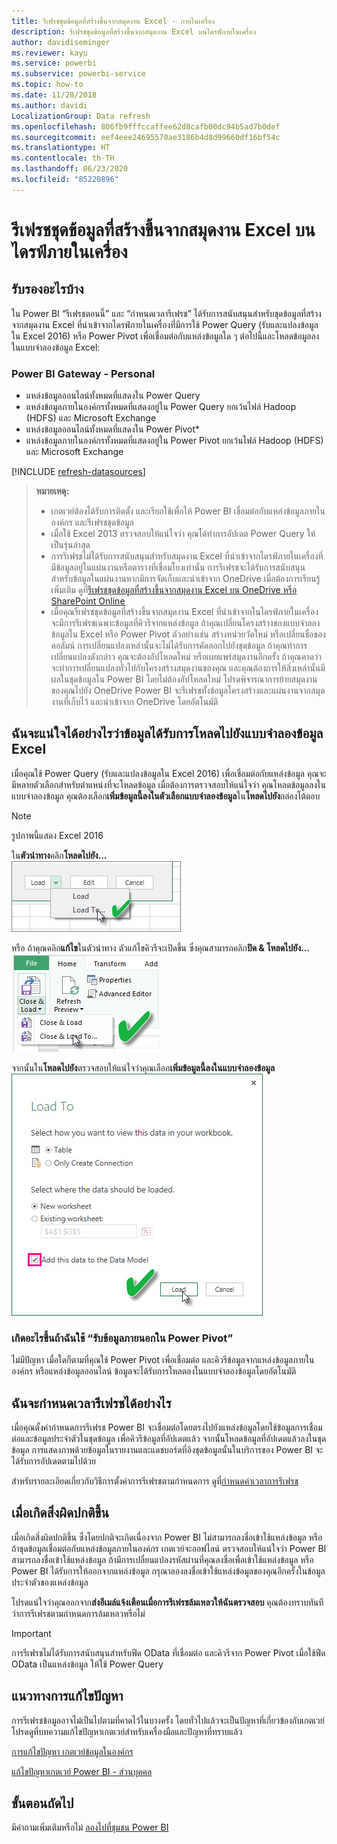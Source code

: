 ```yaml
---
title: รีเฟรชชุดข้อมูลที่สร้างขึ้นจากสมุดงาน Excel - ภายในเครื่อง
description: รีเฟรชชุดข้อมูลที่สร้างขึ้นจากสมุดงาน Excel บนไดรฟ์ภายในเครื่อง
author: davidiseminger
ms.reviewer: kayu
ms.service: powerbi
ms.subservice: powerbi-service
ms.topic: how-to
ms.date: 11/28/2018
ms.author: davidi
LocalizationGroup: Data refresh
ms.openlocfilehash: 806fb9fffccaffee62d8cafb00dc94b5ad7b0def
ms.sourcegitcommit: eef4eee24695570ae3186b4d8d99660df16bf54c
ms.translationtype: HT
ms.contentlocale: th-TH
ms.lasthandoff: 06/23/2020
ms.locfileid: "85220896"
---
```

# <a name="refresh-a-dataset-created-from-an-excel-workbook-on-a-local-drive"></a>รีเฟรชชุดข้อมูลที่สร้างขึ้นจากสมุดงาน Excel บนไดรฟ์ภายในเครื่อง
## <a name="whats-supported"></a>รับรองอะไรบ้าง
ใน Power BI “รีเฟรชตอนนี้” และ “กำหนดเวลารีเฟรช” ได้รับการสนับสนุนสำหรับชุดข้อมูลที่สร้างจากสมุดงาน Excel ที่นำเข้าจากไดรฟ์ภายในเครื่องที่มีการใช้ Power Query (รับและแปลงข้อมูลใน Excel 2016) หรือ Power Pivot เพื่อเชื่อมต่อกับแหล่งข้อมูลใด ๆ ต่อไปนี้และโหลดข้อมูลลงในแบบจำลองข้อมูล Excel:  

### <a name="power-bi-gateway---personal"></a>Power BI Gateway - Personal
* แหล่งข้อมูลออนไลน์ทั้งหมดที่แสดงใน Power Query
* แหล่งข้อมูลภายในองค์กรทั้งหมดที่แสดงอยู่ใน Power Query ยกเว้นไฟล์ Hadoop (HDFS) และ Microsoft Exchange
* แหล่งข้อมูลออนไลน์ทั้งหมดที่แสดงใน Power Pivot\*
* แหล่งข้อมูลภายในองค์กรทั้งหมดที่แสดงอยู่ใน Power Pivot ยกเว้นไฟล์ Hadoop (HDFS) และ Microsoft Exchange

<!-- Refresh Data sources-->
[!INCLUDE [refresh-datasources](../includes/refresh-datasources.md)]

> **หมายเหตุ:**  
> 
> * เกตเวย์ต้องได้รับการติดตั้ง และเรียกใช้เพื่อให้ Power BI เชื่อมต่อกับแหล่งข้อมูลภายในองค์กร และรีเฟรชชุดข้อมูล
> * เมื่อใช้ Excel 2013 ตรวจสอบให้แน่ใจว่า คุณได้ทำการอัปเดต Power Query ให้เป็นรุ่นล่าสุด
> * การรีเฟรชไม่ได้รับการสนับสนุนสำหรับสมุดงาน Excel ที่นำเข้าจากไดรฟ์ภายในเครื่องที่มีข้อมูลอยู่ในแผ่นงานหรือตารางที่เชื่อมโยงเท่านั้น การรีเฟรชจะได้รับการสนับสนุนสำหรับข้อมูลในแผ่นงานหากมีการจัดเก็บและนำเข้าจาก OneDrive เมื่อต้องการเรียนรู้เพิ่มเติม ดูที่[รีเฟรชชุดข้อมูลที่สร้างขึ้นจากสมุดงาน Excel บน OneDrive หรือ SharePoint Online](refresh-excel-file-onedrive.md)
> * เมื่อคุณรีเฟรชชุดข้อมูลที่สร้างขึ้นจากสมุดงาน Excel ที่นำเข้าจากในไดรฟ์ภายในเครื่อง จะมีการรีเฟรชเฉพาะข้อมูลที่คิวรีจากแหล่งข้อมูล ถ้าคุณเปลี่ยนโครงสร้างของแบบจำลองข้อมูลใน Excel หรือ Power Pivot ตัวอย่างเช่น สร้างหน่วยวัดใหม่ หรือเปลี่ยนชื่อของคอลัมน์ การเปลี่ยนแปลงเหล่านั้นจะไม่ได้รับการคัดลอกไปยังชุดข้อมูล ถ้าคุณทำการเปลี่ยนแปลงดังกล่าว คุณจะต้องอัปโหลดใหม่ หรือเผยแพร่สมุดงานอีกครั้ง ถ้าคุณคาดว่าจะทำการเปลี่ยนแปลงทั่วไปกับโครงสร้างสมุดงานของคุณ และคุณต้องการให้สิ่งเหล่านั้นมีผลในชุดข้อมูลใน Power BI โดยไม่ต้องอัปโหลดใหม่ โปรดพิจารณาการย้ายสมุดงานของคุณไปยัง OneDrive Power BI จะรีเฟรชทั้งข้อมูลโครงสร้างและแผ่นงานจากสมุดงานที่เก็บไว้ และนำเข้าจาก OneDrive โดยอัตโนมัติ
> 
> 

## <a name="how-do-i-make-sure-data-is-loaded-to-the-excel-data-model"></a>ฉันจะแน่ใจได้อย่างไรว่าข้อมูลได้รับการโหลดไปยังแบบจำลองข้อมูล Excel
เมื่อคุณใช้ Power Query (รับและแปลงข้อมูลใน Excel 2016) เพื่อเชื่อมต่อกับแหล่งข้อมูล คุณจะมีหลายตัวเลือกสำหรับตำแหน่งที่จะโหลดข้อมูล เมื่อต้องการตรวจสอบให้แน่ใจว่า คุณโหลดข้อมูลลงในแบบจำลองข้อมูล คุณต้องเลือก**เพิ่มข้อมูลนี้ลงในตัวเลือกแบบจำลองข้อมูล**ใน**โหลดไปยัง**กล่องโต้ตอบ

> [!NOTE]
> รูปภาพนี้แสดง Excel 2016
> 
> 

ใน**ตัวนำทาง**คลิก**โหลดไปยัง...**  
    ![](media/refresh-excel-file-local-drive/refresh_loadtodm_1.png)

หรือ ถ้าคุณคลิก**แก้ไข**ในตัวนำทาง ตัวแก้ไขคิวรีจะเปิดขึ้น ซึ่งคุณสามารถคลิก**ปิด & โหลดไปยัง...**  
    ![](media/refresh-excel-file-local-drive/refresh_loadtodm_2.png)

จากนั้นใน**โหลดไปยัง**ตรวจสอบให้แน่ใจว่าคุณเลือก**เพิ่มข้อมูลนี้ลงในแบบจำลองข้อมูล**  
    ![](media/refresh-excel-file-local-drive/refresh_loadtodm_3.png)

### <a name="what-if-i-use-get-external-data-in-power-pivot"></a>เกิดอะไรขึ้นถ้าฉันใช้ “รับข้อมูลภายนอกใน Power Pivot”
ไม่มีปัญหา เมื่อใดก็ตามที่คุณใช้ Power Pivot เพื่อเชื่อมต่อ และคิวรีข้อมูลจากแหล่งข้อมูลภายในองค์กร หรือแหล่งข้อมูลออนไลน์ ข้อมูลจะได้รับการโหลดลงในแบบจำลองข้อมูลโดยอัตโนมัติ

## <a name="how-do-i-schedule-refresh"></a>ฉันจะกำหนดเวลารีเฟรชได้อย่างไร
เมื่อคุณตั้งค่ากำหนดการรีเฟรช Power BI จะเชื่อมต่อโดยตรงไปยังแหล่งข้อมูลโดยใช้ข้อมูลการเชื่อมต่อและข้อมูลประจำตัวในชุดข้อมูล เพื่อคิวรีข้อมูลที่อัปเดตแล้ว จากนั้นโหลดข้อมูลที่อัปเดตแล้วลงในชุดข้อมูล การแสดงภาพด้วยข้อมูลในรายงานและแดชบอร์ดที่อิงชุดข้อมูลนั้นในบริการของ Power BI จะได้รับการอัปเดตตามไปด้วย

สำหรับรายละเอียดเกี่ยวกับวิธีการตั้งค่าการรีเฟรชตามกำหนดการ ดูที่[กำหนดค่าเวลาการรีเฟรช](refresh-scheduled-refresh.md)

## <a name="when-things-go-wrong"></a>เมื่อเกิดสิ่งผิดปกติขึ้น
เมื่อเกิดสิ่งผิดปกติขึ้น ซึ่งโดยปกติจะเกิดเนื่องจาก Power BI ไม่สามารถลงชื่อเข้าใช้แหล่งข้อมูล หรือถ้าชุดข้อมูลเชื่อมต่อกับแหล่งข้อมูลภายในองค์กร เกตเวย์จะออฟไลน์ ตรวจสอบให้แน่ใจว่า Power BI สามารถลงชื่อเข้าใช้แหล่งข้อมูล ถ้ามีการเปลี่ยนแปลงรหัสผ่านที่คุณลงชื่อเพื่อเข้าใช้แหล่งข้อมูล หรือ Power BI ได้รับการให้ออกจากแหล่งข้อมูล กรุณาลองลงชื่อเข้าใช้แหล่งข้อมูลของคุณอีกครั้งในข้อมูลประจำตัวของแหล่งข้อมูล

โปรดแน่ใจว่าคุณออกจาก**ส่งอีเมล์แจ้งเตือนเมื่อการรีเฟรชล้มเหลวให้ฉันตรวจสอบ** คุณต้องทราบทันทีว่าการรีเฟรชตามกำหนดการล้มเหลวหรือไม่

>[!IMPORTANT]
>การรีเฟรชไม่ได้รับการสนับสนุนสำหรับฟีด OData ที่เชื่อมต่อ และคิวรีจาก Power Pivot เมื่อใช้ฟีด OData เป็นแหล่งข้อมูล ให้ใช้ Power Query

## <a name="troubleshooting"></a>แนวทางการแก้ไขปัญหา
การรีเฟรชข้อมูลอาจไม่เป็นไปตามที่คาดไว้ในบางครั้ง โดยทั่วไปแล้วจะเป็นปัญหาที่เกี่ยวข้องกับเกตเวย์ โปรดดูที่บทความแก้ไขปัญหาเกตเวย์สำหรับเครื่องมือและปัญหาที่ทราบแล้ว

[การแก้ไขปัญหา เกตเวย์ข้อมูลในองค์กร](service-gateway-onprem-tshoot.md)

[แก้ไขปัญหาเกตเวย์ Power BI - ส่วนบุคคล](service-admin-troubleshooting-power-bi-personal-gateway.md)

## <a name="next-steps"></a>ขั้นตอนถัดไป
มีคำถามเพิ่มเติมหรือไม่ [ลองไปที่ชุมชน Power BI](https://community.powerbi.com/)
